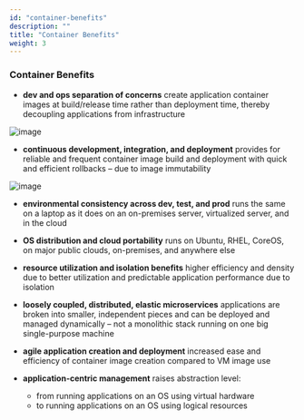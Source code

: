 ```yaml
---
id: "container-benefits"
description: ""
title: "Container Benefits"
weight: 3
---
```


### Container Benefits

- **dev and ops separation of concerns** create application container images at build/release time rather than deployment time, thereby decoupling applications from infrastructure

![image](benefit1.png)

- **continuous development, integration, and deployment** provides for reliable and frequent container image build and deployment with quick and efficient rollbacks – due to image immutability

![image](benefit2.png)

- **environmental consistency across dev, test, and prod** runs the same on a laptop as it does on an on-premises server, virtualized server, and in the cloud

- **OS distribution and cloud portability** runs on Ubuntu, RHEL, CoreOS, on major public clouds, on-premises, and anywhere else

- **resource utilization and isolation benefits** higher efficiency and density due to better utilization and predictable application performance due to isolation

- **loosely coupled, distributed, elastic microservices** applications are broken into smaller, independent pieces and can be deployed and managed dynamically – not a monolithic stack running on one big single-purpose machine

- **agile application creation and deployment** increased ease and efficiency of container image creation compared to VM image use

- **application-centric management** raises abstraction level:
    - from running applications on an OS using virtual hardware
    - to running applications on an OS using logical resources